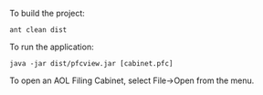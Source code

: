 To build the project:
```
ant clean dist
```

To run the application:
```
java -jar dist/pfcview.jar [cabinet.pfc]
```

To open an AOL Filing Cabinet, select File->Open from the menu.

